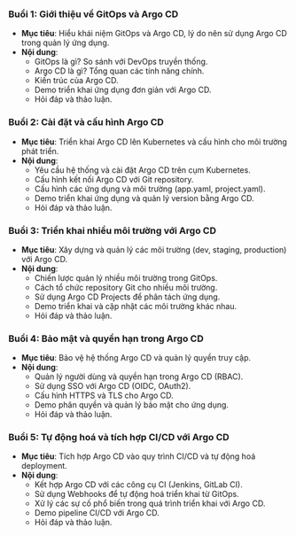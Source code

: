 ### Buổi 1: Giới thiệu về GitOps và Argo CD
- **Mục tiêu**: Hiểu khái niệm GitOps và Argo CD, lý do nên sử dụng Argo CD trong quản lý ứng dụng.
- **Nội dung**:
  - GitOps là gì? So sánh với DevOps truyền thống.
  - Argo CD là gì? Tổng quan các tính năng chính.
  - Kiến trúc của Argo CD.
  - Demo triển khai ứng dụng đơn giản với Argo CD.
  - Hỏi đáp và thảo luận.

### Buổi 2: Cài đặt và cấu hình Argo CD
- **Mục tiêu**: Triển khai Argo CD lên Kubernetes và cấu hình cho môi trường phát triển.
- **Nội dung**:
  - Yêu cầu hệ thống và cài đặt Argo CD trên cụm Kubernetes.
  - Cấu hình kết nối Argo CD với Git repository.
  - Cấu hình các ứng dụng và môi trường (app.yaml, project.yaml).
  - Demo triển khai ứng dụng và quản lý version bằng Argo CD.
  - Hỏi đáp và thảo luận.

### Buổi 3: Triển khai nhiều môi trường với Argo CD
- **Mục tiêu**: Xây dựng và quản lý các môi trường (dev, staging, production) với Argo CD.
- **Nội dung**:
  - Chiến lược quản lý nhiều môi trường trong GitOps.
  - Cách tổ chức repository Git cho nhiều môi trường.
  - Sử dụng Argo CD Projects để phân tách ứng dụng.
  - Demo triển khai và cập nhật các môi trường khác nhau.
  - Hỏi đáp và thảo luận.

### Buổi 4: Bảo mật và quyền hạn trong Argo CD
- **Mục tiêu**: Bảo vệ hệ thống Argo CD và quản lý quyền truy cập.
- **Nội dung**:
  - Quản lý người dùng và quyền hạn trong Argo CD (RBAC).
  - Sử dụng SSO với Argo CD (OIDC, OAuth2).
  - Cấu hình HTTPS và TLS cho Argo CD.
  - Demo phân quyền và quản lý bảo mật cho ứng dụng.
  - Hỏi đáp và thảo luận.

### Buổi 5: Tự động hoá và tích hợp CI/CD với Argo CD
- **Mục tiêu**: Tích hợp Argo CD vào quy trình CI/CD và tự động hoá deployment.
- **Nội dung**:
  - Kết hợp Argo CD với các công cụ CI (Jenkins, GitLab CI).
  - Sử dụng Webhooks để tự động hoá triển khai từ GitOps.
  - Xử lý các sự cố phổ biến trong quá trình triển khai với Argo CD.
  - Demo pipeline CI/CD với Argo CD.
  - Hỏi đáp và thảo luận.
